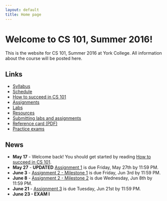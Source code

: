 ```yaml
---
layout: default
title: Home page
---
```


# Welcome to CS 101, Summer 2016!

This is the website for CS 101, Summer 2016 at York College.
All information about the course will be posted here.

## Links

* [Syllabus](syllabus.html)
* [Schedule](schedule.html)
* [How to succeed in CS 101](success.html)
* [Assignments](assign/index.html)
* [Labs](labs/index.html)
* [Resources](resources.html)
* [Submitting labs and assignments](submitting.html)
* [Reference card (PDF)](refcard.pdf)
* [Practice exams](practice/index.html)

## News

* **May 17** - Welcome back!  You should get started by reading [How to succeed in CS 101](success.html).
* **May 27** - **UPDATED** [Assignment 1](assign/assign01.html) is due Friday, May 27th by 11:59 PM.
* **June 3** - [Assignment 2 - Milestone 1](assign/assign02.html) is due Friday, Jun 3rd by 11:59 PM.
* **June 8** - [Assignment 2 - Milestone 2](assign/assign02.html) is due Wednesday, Jun 8th by 11:59 PM.
* **June 21** - [Assignment 3](assign/assign03.html) is due Tuesday, Jun 21st by 11:59 PM.
* **June 23 - EXAM I**

<!--
* **May 27** - [Assignment 1](assign/assign01.html) is due Wednesday, May 27th by 11:59 PM.
* **June 3** - [Assignment 2 - Milestone 1](assign/assign02.html) is due Wednesday, Jun 3rd by 11:59 PM.
* **June 10** - [Assignment 2 - Milestone 2](assign/assign02.html) is due Wednesday, Jun 10th by 11:59 PM.
* **June 16** - [Practice exams](practice/index.html) for Exam 1 are posted.
* **June 24** - [Assignment 3](assign/assign03.html) is due Wednesday, Jun 24th by 11:59 PM.
* **June 23 - EXAM I**
* **July 20** - [Assignment 4](assign/assign04.html) is due Monday, July 20th by 11:59 PM.
* **Aug 4** - [Assignment 6 - Milestone 1](assign/assign06.html) is due Tuesday, Aug 4th by 11:59 PM.
* **Aug 6 - EXAM II**
* **Aug 10** - [Assignment 6 - Milestone 2](assign/assign06.html) is due Monday, Aug 10th by 11:59 PM.
* **Aug 11 - FINAL EXAM**
-->

<!-- vim:set wrap: ­-->
<!-- vim:set linebreak: -->
<!-- vim:set nolist: -->
